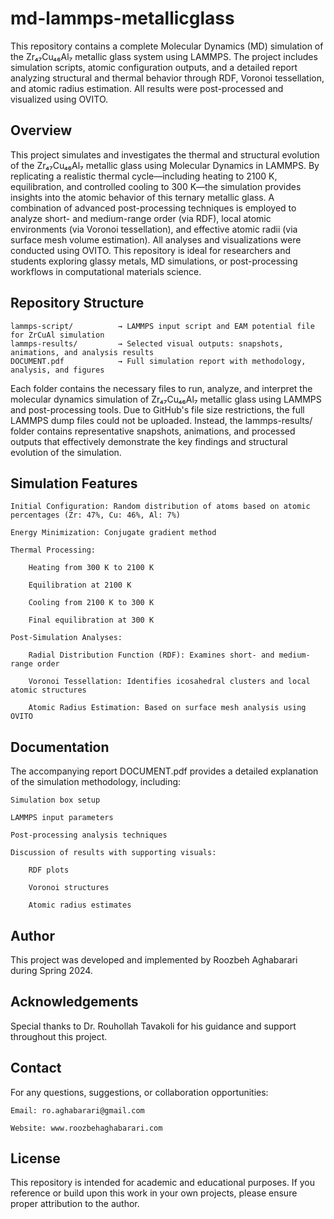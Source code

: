 # md-lammps-metallicglass
This repository contains a complete Molecular Dynamics (MD) simulation of the Zr₄₇Cu₄₆Al₇ metallic glass system using LAMMPS. The project includes simulation scripts, atomic configuration outputs, and a detailed report analyzing structural and thermal behavior through RDF, Voronoi tessellation, and atomic radius estimation. All results were post-processed and visualized using OVITO.

## Overview

This project simulates and investigates the thermal and structural evolution of the Zr₄₇Cu₄₆Al₇ metallic glass using Molecular Dynamics in LAMMPS. By replicating a realistic thermal cycle—including heating to 2100 K, equilibration, and controlled cooling to 300 K—the simulation provides insights into the atomic behavior of this ternary metallic glass. A combination of advanced post-processing techniques is employed to analyze short- and medium-range order (via RDF), local atomic environments (via Voronoi tessellation), and effective atomic radii (via surface mesh volume estimation). All analyses and visualizations were conducted using OVITO.
This repository is ideal for researchers and students exploring glassy metals, MD simulations, or post-processing workflows in computational materials science.

## Repository Structure

    lammps-script/          → LAMMPS input script and EAM potential file for ZrCuAl simulation  
    lammps-results/         → Selected visual outputs: snapshots, animations, and analysis results  
    DOCUMENT.pdf            → Full simulation report with methodology, analysis, and figures 

Each folder contains the necessary files to run, analyze, and interpret the molecular dynamics simulation of Zr₄₇Cu₄₆Al₇ metallic glass using LAMMPS and post-processing tools. Due to GitHub's file size restrictions, the full LAMMPS dump files could not be uploaded. Instead, the lammps-results/ folder contains representative snapshots, animations, and processed outputs that effectively demonstrate the key findings and structural evolution of the simulation.

## Simulation Features

    Initial Configuration: Random distribution of atoms based on atomic percentages (Zr: 47%, Cu: 46%, Al: 7%)

    Energy Minimization: Conjugate gradient method

    Thermal Processing:

        Heating from 300 K to 2100 K

        Equilibration at 2100 K

        Cooling from 2100 K to 300 K

        Final equilibration at 300 K

    Post-Simulation Analyses:

        Radial Distribution Function (RDF): Examines short- and medium-range order

        Voronoi Tessellation: Identifies icosahedral clusters and local atomic structures

        Atomic Radius Estimation: Based on surface mesh analysis using OVITO

## Documentation

The accompanying report DOCUMENT.pdf provides a detailed explanation of the simulation methodology, including:

    Simulation box setup

    LAMMPS input parameters

    Post-processing analysis techniques

    Discussion of results with supporting visuals:

        RDF plots

        Voronoi structures

        Atomic radius estimates

## Author

This project was developed and implemented by Roozbeh Aghabarari during Spring 2024.

## Acknowledgements

Special thanks to Dr. Rouhollah Tavakoli for his guidance and support throughout this project.

## Contact

For any questions, suggestions, or collaboration opportunities:

    Email: ro.aghabarari@gmail.com

    Website: www.roozbehaghabarari.com

## License

This repository is intended for academic and educational purposes. If you reference or build upon this work in your own projects, please ensure proper attribution to the author.
